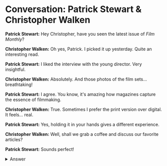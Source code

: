 # Conversation: Patrick Stewart & Christopher Walken

**Patrick Stewart:** Hey Christopher, have you seen the latest issue of *Film Monthly*?  

**Christopher Walken:** Oh yes, Patrick. I picked it up yesterday. Quite an interesting read.  

**Patrick Stewart:** I liked the interview with the young director. Very insightful.  

**Christopher Walken:** Absolutely. And those photos of the film sets… breathtaking!  

**Patrick Stewart:** I agree. You know, it's amazing how magazines capture the essence of filmmaking.  

**Christopher Walken:** True. Sometimes I prefer the print version over digital. It feels… real.  

**Patrick Stewart:** Yes, holding it in your hands gives a different experience.  

**Christopher Walken:** Well, shall we grab a coffee and discuss our favorite articles?  

**Patrick Stewart:** Sounds perfect!

<details>
<summary>Answer</summary>
# Conversación: Patrick Stewart y Christopher Walken

**Patrick Stewart:** Hola Christopher, ¿has visto el último número de *Film Monthly*?

**Christopher Walken:** Ah, sí, Patrick. Lo leí ayer. Una lectura muy interesante.

**Patrick Stewart:** Me gustó la entrevista con el joven director. Fue muy reveladora.

**Christopher Walken:** Por supuesto. Y esas fotos de los sets de rodaje... ¡impresionantes!

**Patrick Stewart:** Estoy de acuerdo. Es increíble cómo las revistas captan la esencia del cine.

**Christopher Walken:** Cierto. A veces prefiero la versión impresa a la digital. Se siente… real.

**Patrick Stewart:** Sí, sostenerlo en tus manos proporciona una experiencia diferente.

**Christopher Walken:** Bueno, ¿tomamos un café y comentamos nuestros artículos favoritos?

**Patrick Stewart:** ¡Suena perfecto!
</details>

